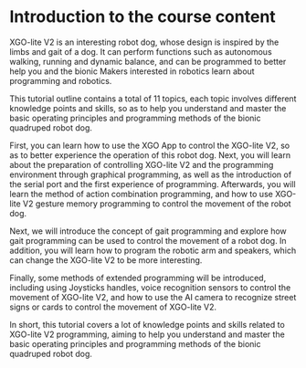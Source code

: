﻿---
sidebar_position: 1
sidebar_label: Introduction to the course content
---

# Introduction to the course content

XGO-lite V2 is an interesting robot dog, whose design is inspired by the limbs and gait of a dog. It can perform functions such as autonomous walking, running and dynamic balance, and can be programmed to better help you and the bionic Makers interested in robotics learn about programming and robotics.

This tutorial outline contains a total of 11 topics, each topic involves different knowledge points and skills, so as to help you understand and master the basic operating principles and programming methods of the bionic quadruped robot dog.

First, you can learn how to use the XGO App to control the XGO-lite V2, so as to better experience the operation of this robot dog. Next, you will learn about the preparation of controlling XGO-lite V2 and the programming environment through graphical programming, as well as the introduction of the serial port and the first experience of programming. Afterwards, you will learn the method of action combination programming, and how to use XGO-lite V2 gesture memory programming to control the movement of the robot dog.

Next, we will introduce the concept of gait programming and explore how gait programming can be used to control the movement of a robot dog. In addition, you will learn how to program the robotic arm and speakers, which can change the XGO-lite V2 to be more interesting.

Finally, some methods of extended programming will be introduced, including using Joysticks handles, voice recognition sensors to control the movement of XGO-lite V2, and how to use the AI camera to recognize street signs or cards to control the movement of XGO-lite V2.

In short, this tutorial covers a lot of knowledge points and skills related to XGO-lite V2 programming, aiming to help you understand and master the basic operating principles and programming methods of the bionic quadruped robot dog.

